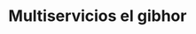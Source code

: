 ---
title: "Multiservicios el gibhor"
url: /puerto-la-cruz/multiservicios-el-gibhor/
shop: Autowerkstatt
---